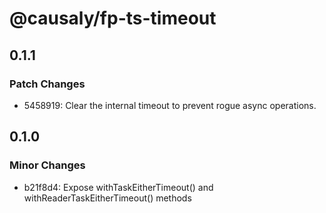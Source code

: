 # @causaly/fp-ts-timeout

## 0.1.1

### Patch Changes

- 5458919: Clear the internal timeout to prevent rogue async operations.

## 0.1.0

### Minor Changes

- b21f8d4: Expose withTaskEitherTimeout() and withReaderTaskEitherTimeout() methods
